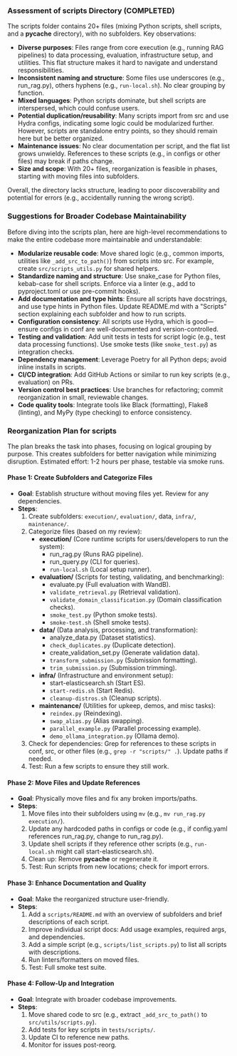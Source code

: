 ### Assessment of scripts Directory (COMPLETED)
The scripts folder contains 20+ files (mixing Python scripts, shell scripts, and a __pycache__ directory), with no subfolders. Key observations:
- **Diverse purposes**: Files range from core execution (e.g., running RAG pipelines) to data processing, evaluation, infrastructure setup, and utilities. This flat structure makes it hard to navigate and understand responsibilities.
- **Inconsistent naming and structure**: Some files use underscores (e.g., run_rag.py), others hyphens (e.g., `run-local.sh`). No clear grouping by function.
- **Mixed languages**: Python scripts dominate, but shell scripts are interspersed, which could confuse users.
- **Potential duplication/reusability**: Many scripts import from src and use Hydra configs, indicating some logic could be modularized further. However, scripts are standalone entry points, so they should remain here but be better organized.
- **Maintenance issues**: No clear documentation per script, and the flat list grows unwieldy. References to these scripts (e.g., in configs or other files) may break if paths change.
- **Size and scope**: With 20+ files, reorganization is feasible in phases, starting with moving files into subfolders.

Overall, the directory lacks structure, leading to poor discoverability and potential for errors (e.g., accidentally running the wrong script).

### Suggestions for Broader Codebase Maintainability
Before diving into the scripts plan, here are high-level recommendations to make the entire codebase more maintainable and understandable:
- **Modularize reusable code**: Move shared logic (e.g., common imports, utilities like `_add_src_to_path()`) from scripts into src. For example, create `src/scripts_utils.py` for shared helpers.
- **Standardize naming and structure**: Use snake_case for Python files, kebab-case for shell scripts. Enforce via a linter (e.g., add to pyproject.toml or use pre-commit hooks).
- **Add documentation and type hints**: Ensure all scripts have docstrings, and use type hints in Python files. Update README.md with a "Scripts" section explaining each subfolder and how to run scripts.
- **Configuration consistency**: All scripts use Hydra, which is good—ensure configs in conf are well-documented and version-controlled.
- **Testing and validation**: Add unit tests in tests for script logic (e.g., test data processing functions). Use smoke tests (like `smoke_test.py`) as integration checks.
- **Dependency management**: Leverage Poetry for all Python deps; avoid inline installs in scripts.
- **CI/CD integration**: Add GitHub Actions or similar to run key scripts (e.g., evaluation) on PRs.
- **Version control best practices**: Use branches for refactoring; commit reorganization in small, reviewable changes.
- **Code quality tools**: Integrate tools like Black (formatting), Flake8 (linting), and MyPy (type checking) to enforce consistency.

### Reorganization Plan for scripts
The plan breaks the task into phases, focusing on logical grouping by purpose. This creates subfolders for better navigation while minimizing disruption. Estimated effort: 1-2 hours per phase, testable via smoke runs.

#### Phase 1: Create Subfolders and Categorize Files
- **Goal**: Establish structure without moving files yet. Review for any dependencies.
- **Steps**:
  1. Create subfolders: `execution/`, `evaluation/`, data, `infra/`, `maintenance/`.
  2. Categorize files (based on my review):
     - **execution/** (Core runtime scripts for users/developers to run the system):
       - run_rag.py (Runs RAG pipeline).
       - run_query.py (CLI for queries).
       - `run-local.sh` (Local setup runner).
     - **evaluation/** (Scripts for testing, validating, and benchmarking):
       - evaluate.py (Full evaluation with WandB).
       - `validate_retrieval.py` (Retrieval validation).
       - `validate_domain_classification.py` (Domain classification checks).
       - `smoke_test.py` (Python smoke tests).
       - `smoke-test.sh` (Shell smoke tests).
     - **data/** (Data analysis, processing, and transformation):
       - analyze_data.py (Dataset statistics).
       - `check_duplicates.py` (Duplicate detection).
       - create_validation_set.py (Generate validation data).
       - `transform_submission.py` (Submission formatting).
       - `trim_submission.py` (Submission trimming).
     - **infra/** (Infrastructure and environment setup):
       - start-elasticsearch.sh (Start ES).
       - `start-redis.sh` (Start Redis).
       - `cleanup-distros.sh` (Cleanup scripts).
     - **maintenance/** (Utilities for upkeep, demos, and misc tasks):
       - `reindex.py` (Reindexing).
       - `swap_alias.py` (Alias swapping).
       - `parallel_example.py` (Parallel processing example).
       - `demo_ollama_integration.py` (Ollama demo).
  3. Check for dependencies: Grep for references to these scripts in conf, src, or other files (e.g., `grep -r "scripts/" .`). Update paths if needed.
  4. Test: Run a few scripts to ensure they still work.

#### Phase 2: Move Files and Update References
- **Goal**: Physically move files and fix any broken imports/paths.
- **Steps**:
  1. Move files into their subfolders using `mv` (e.g., `mv run_rag.py execution/`).
  2. Update any hardcoded paths in configs or code (e.g., if config.yaml references run_rag.py, change to run_rag.py).
  3. Update shell scripts if they reference other scripts (e.g., `run-local.sh` might call start-elasticsearch.sh).
  4. Clean up: Remove __pycache__ or regenerate it.
  5. Test: Run scripts from new locations; check for import errors.

#### Phase 3: Enhance Documentation and Quality
- **Goal**: Make the reorganized structure user-friendly.
- **Steps**:
  1. Add a `scripts/README.md` with an overview of subfolders and brief descriptions of each script.
  2. Improve individual script docs: Add usage examples, required args, and dependencies.
  3. Add a simple script (e.g., `scripts/list_scripts.py`) to list all scripts with descriptions.
  4. Run linters/formatters on moved files.
  5. Test: Full smoke test suite.

#### Phase 4: Follow-Up and Integration
- **Goal**: Integrate with broader codebase improvements.
- **Steps**:
  1. Move shared code to src (e.g., extract `_add_src_to_path()` to `src/utils/scripts.py`).
  2. Add tests for key scripts in `tests/scripts/`.
  3. Update CI to reference new paths.
  4. Monitor for issues post-reorg.
